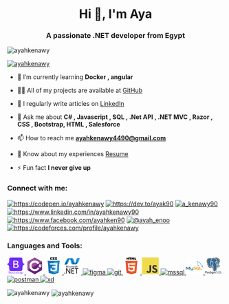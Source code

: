 <h1 align="center">Hi 👋, I'm Aya</h1>
<h3 align="center">A passionate .NET developer from Egypt</h3>

<p align="left"> <img src="https://komarev.com/ghpvc/?username=ayahkenawy&label=Profile%20views&color=0e75b6&style=flat" alt="ayahkenawy" /> </p>

<p align="left"> <a href="https://github.com/ryo-ma/github-profile-trophy"><img src="https://github-profile-trophy.vercel.app/?username=ayahkenawy" alt="ayahkenawy" /></a> </p>

- 🌱 I’m currently learning **Docker , angular**

- 👨‍💻 All of my projects are available at <a href="https://github.com/ayahkenawy" target="blank" >GitHub</a>

- 📝 I regularly write articles on <a href="https://www.linkedin.com/in/ayahkenawy90" target="blank">LinkedIn</a>

- 💬 Ask me about **C# , Javascript , SQL , .Net API , .NET MVC , Razor , CSS , Bootstrap, HTML , Salesforce**

- 📫 How to reach me **ayahkenawy4490@gmail.com**

- 📄 Know about my experiences <a href="https://drive.google.com/file/d/1dBO0IYUXdFQh34iP3aUH4qexQFvO3D6V/view?usp=sharing" target="blank" >Resume</a>
- ⚡ Fun fact **I never give up**

<h3 align="left">Connect with me:</h3>
<p align="left">
<a href="https://codepen.io/https://codepen.io/ayahkenawy" target="blank"><img align="center" src="https://raw.githubusercontent.com/rahuldkjain/github-profile-readme-generator/master/src/images/icons/Social/codepen.svg" alt="https://codepen.io/ayahkenawy" height="30" width="40" /></a>
<a href="https://dev.to/https://dev.to/ayak90" target="blank"><img align="center" src="https://raw.githubusercontent.com/rahuldkjain/github-profile-readme-generator/master/src/images/icons/Social/devto.svg" alt="https://dev.to/ayak90" height="30" width="40" /></a>
<a href="https://twitter.com/a_kenawy90" target="blank"><img align="center" src="https://raw.githubusercontent.com/rahuldkjain/github-profile-readme-generator/master/src/images/icons/Social/twitter.svg" alt="a_kenawy90" height="30" width="40" /></a>
<a href="https://linkedin.com/in/https://www.linkedin.com/in/ayahkenawy90" target="blank"><img align="center" src="https://raw.githubusercontent.com/rahuldkjain/github-profile-readme-generator/master/src/images/icons/Social/linked-in-alt.svg" alt="https://www.linkedin.com/in/ayahkenawy90" height="30" width="40" /></a>
<a href="https://fb.com/https://www.facebook.com/ayahken90" target="blank"><img align="center" src="https://raw.githubusercontent.com/rahuldkjain/github-profile-readme-generator/master/src/images/icons/Social/facebook.svg" alt="https://www.facebook.com/ayahken90" height="30" width="40" /></a>
<a href="https://instagram.com/@ayah_enoo" target="blank"><img align="center" src="https://raw.githubusercontent.com/rahuldkjain/github-profile-readme-generator/master/src/images/icons/Social/instagram.svg" alt="@ayah_enoo" height="30" width="40" /></a>
<a href="https://codeforces.com/profile/https://codeforces.com/profile/ayahkenawy" target="blank"><img align="center" src="https://raw.githubusercontent.com/rahuldkjain/github-profile-readme-generator/master/src/images/icons/Social/codeforces.svg" alt="https://codeforces.com/profile/ayahkenawy" height="30" width="40" /></a>
</p>

<h3 align="left">Languages and Tools:</h3>
<p align="left"> <a href="https://getbootstrap.com" target="_blank" rel="noreferrer"> <img src="https://raw.githubusercontent.com/devicons/devicon/master/icons/bootstrap/bootstrap-plain-wordmark.svg" alt="bootstrap" width="40" height="40"/> </a> <a href="https://www.w3schools.com/cs/" target="_blank" rel="noreferrer"> <img src="https://raw.githubusercontent.com/devicons/devicon/master/icons/csharp/csharp-original.svg" alt="csharp" width="40" height="40"/> </a> <a href="https://www.w3schools.com/css/" target="_blank" rel="noreferrer"> <img src="https://raw.githubusercontent.com/devicons/devicon/master/icons/css3/css3-original-wordmark.svg" alt="css3" width="40" height="40"/> </a> <a href="https://dotnet.microsoft.com/" target="_blank" rel="noreferrer"> <img src="https://raw.githubusercontent.com/devicons/devicon/master/icons/dot-net/dot-net-original-wordmark.svg" alt="dotnet" width="40" height="40"/> </a> <a href="https://www.figma.com/" target="_blank" rel="noreferrer"> <img src="https://www.vectorlogo.zone/logos/figma/figma-icon.svg" alt="figma" width="40" height="40"/> </a> <a href="https://git-scm.com/" target="_blank" rel="noreferrer"> <img src="https://www.vectorlogo.zone/logos/git-scm/git-scm-icon.svg" alt="git" width="40" height="40"/> </a> <a href="https://www.w3.org/html/" target="_blank" rel="noreferrer"> <img src="https://raw.githubusercontent.com/devicons/devicon/master/icons/html5/html5-original-wordmark.svg" alt="html5" width="40" height="40"/> </a> <a href="https://developer.mozilla.org/en-US/docs/Web/JavaScript" target="_blank" rel="noreferrer"> <img src="https://raw.githubusercontent.com/devicons/devicon/master/icons/javascript/javascript-original.svg" alt="javascript" width="40" height="40"/> </a> <a href="https://www.microsoft.com/en-us/sql-server" target="_blank" rel="noreferrer"> <img src="https://www.svgrepo.com/show/303229/microsoft-sql-server-logo.svg" alt="mssql" width="40" height="40"/> </a> <a href="https://www.mysql.com/" target="_blank" rel="noreferrer"> <img src="https://raw.githubusercontent.com/devicons/devicon/master/icons/mysql/mysql-original-wordmark.svg" alt="mysql" width="40" height="40"/> </a> <a href="https://www.postgresql.org" target="_blank" rel="noreferrer"> <img src="https://raw.githubusercontent.com/devicons/devicon/master/icons/postgresql/postgresql-original-wordmark.svg" alt="postgresql" width="40" height="40"/> </a> <a href="https://postman.com" target="_blank" rel="noreferrer"> <img src="https://www.vectorlogo.zone/logos/getpostman/getpostman-icon.svg" alt="postman" width="40" height="40"/> </a> <a href="https://www.adobe.com/products/xd.html" target="_blank" rel="noreferrer"> <img src="https://cdn.worldvectorlogo.com/logos/adobe-xd.svg" alt="xd" width="40" height="40"/> </a> </p>

<p><img align="left" src="https://github-readme-stats.vercel.app/api/top-langs?username=ayahkenawy&show_icons=true&locale=en&layout=compact" alt="ayahkenawy" /></p>

<p>&nbsp;<img align="center" src="https://github-readme-stats.vercel.app/api?username=ayahkenawy&show_icons=true&locale=en" alt="ayahkenawy" /></p>
